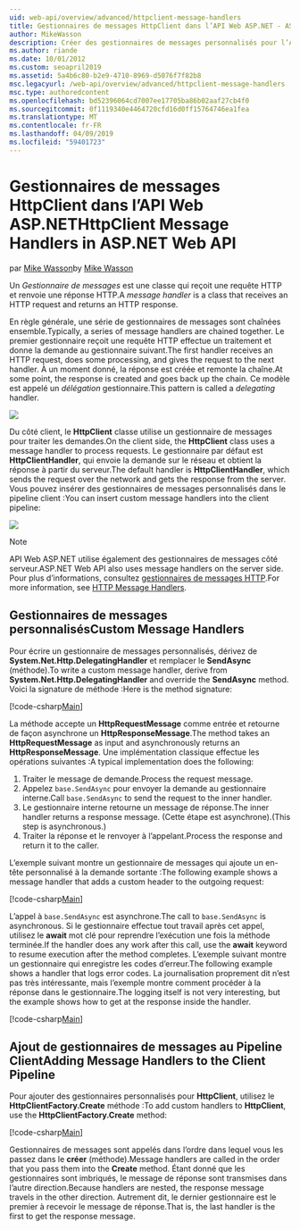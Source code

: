 ```yaml
---
uid: web-api/overview/advanced/httpclient-message-handlers
title: Gestionnaires de messages HttpClient dans l’API Web ASP.NET - ASP.NET 4.x
author: MikeWasson
description: Créer des gestionnaires de messages personnalisés pour l’API Web ASP.NET dans ASP.NET 4.x
ms.author: riande
ms.date: 10/01/2012
ms.custom: seoapril2019
ms.assetid: 5a4b6c80-b2e9-4710-8969-d5076f7f82b8
msc.legacyurl: /web-api/overview/advanced/httpclient-message-handlers
msc.type: authoredcontent
ms.openlocfilehash: bd52396064cd7007ee17705ba86b02aaf27cb4f0
ms.sourcegitcommit: 0f1119340e4464720cfd16d0ff15764746ea1fea
ms.translationtype: MT
ms.contentlocale: fr-FR
ms.lasthandoff: 04/09/2019
ms.locfileid: "59401723"
---
```

# <a name="httpclient-message-handlers-in-aspnet-web-api"></a><span data-ttu-id="7cd25-103">Gestionnaires de messages HttpClient dans l’API Web ASP.NET</span><span class="sxs-lookup"><span data-stu-id="7cd25-103">HttpClient Message Handlers in ASP.NET Web API</span></span>

<span data-ttu-id="7cd25-104">par [Mike Wasson](https://github.com/MikeWasson)</span><span class="sxs-lookup"><span data-stu-id="7cd25-104">by [Mike Wasson](https://github.com/MikeWasson)</span></span>

<span data-ttu-id="7cd25-105">Un *Gestionnaire de messages* est une classe qui reçoit une requête HTTP et renvoie une réponse HTTP.</span><span class="sxs-lookup"><span data-stu-id="7cd25-105">A *message handler* is a class that receives an HTTP request and returns an HTTP response.</span></span>

<span data-ttu-id="7cd25-106">En règle générale, une série de gestionnaires de messages sont chaînées ensemble.</span><span class="sxs-lookup"><span data-stu-id="7cd25-106">Typically, a series of message handlers are chained together.</span></span> <span data-ttu-id="7cd25-107">Le premier gestionnaire reçoit une requête HTTP effectue un traitement et donne la demande au gestionnaire suivant.</span><span class="sxs-lookup"><span data-stu-id="7cd25-107">The first handler receives an HTTP request, does some processing, and gives the request to the next handler.</span></span> <span data-ttu-id="7cd25-108">À un moment donné, la réponse est créée et remonte la chaîne.</span><span class="sxs-lookup"><span data-stu-id="7cd25-108">At some point, the response is created and goes back up the chain.</span></span> <span data-ttu-id="7cd25-109">Ce modèle est appelé un *délégation* gestionnaire.</span><span class="sxs-lookup"><span data-stu-id="7cd25-109">This pattern is called a *delegating* handler.</span></span>

![](httpclient-message-handlers/_static/image1.png)

<span data-ttu-id="7cd25-110">Du côté client, le **HttpClient** classe utilise un gestionnaire de messages pour traiter les demandes.</span><span class="sxs-lookup"><span data-stu-id="7cd25-110">On the client side, the **HttpClient** class uses a message handler to process requests.</span></span> <span data-ttu-id="7cd25-111">Le gestionnaire par défaut est **HttpClientHandler**, qui envoie la demande sur le réseau et obtient la réponse à partir du serveur.</span><span class="sxs-lookup"><span data-stu-id="7cd25-111">The default handler is **HttpClientHandler**, which sends the request over the network and gets the response from the server.</span></span> <span data-ttu-id="7cd25-112">Vous pouvez insérer des gestionnaires de messages personnalisés dans le pipeline client :</span><span class="sxs-lookup"><span data-stu-id="7cd25-112">You can insert custom message handlers into the client pipeline:</span></span>

![](httpclient-message-handlers/_static/image2.png)

> [!NOTE]
> <span data-ttu-id="7cd25-113">API Web ASP.NET utilise également des gestionnaires de messages côté serveur.</span><span class="sxs-lookup"><span data-stu-id="7cd25-113">ASP.NET Web API also uses message handlers on the server side.</span></span> <span data-ttu-id="7cd25-114">Pour plus d’informations, consultez [gestionnaires de messages HTTP](http-message-handlers.md).</span><span class="sxs-lookup"><span data-stu-id="7cd25-114">For more information, see [HTTP Message Handlers](http-message-handlers.md).</span></span>


## <a name="custom-message-handlers"></a><span data-ttu-id="7cd25-115">Gestionnaires de messages personnalisés</span><span class="sxs-lookup"><span data-stu-id="7cd25-115">Custom Message Handlers</span></span>

<span data-ttu-id="7cd25-116">Pour écrire un gestionnaire de messages personnalisés, dérivez de **System.Net.Http.DelegatingHandler** et remplacer le **SendAsync** (méthode).</span><span class="sxs-lookup"><span data-stu-id="7cd25-116">To write a custom message handler, derive from **System.Net.Http.DelegatingHandler** and override the **SendAsync** method.</span></span> <span data-ttu-id="7cd25-117">Voici la signature de méthode :</span><span class="sxs-lookup"><span data-stu-id="7cd25-117">Here is the method signature:</span></span>

[!code-csharp[Main](httpclient-message-handlers/samples/sample1.cs)]

<span data-ttu-id="7cd25-118">La méthode accepte un **HttpRequestMessage** comme entrée et retourne de façon asynchrone un **HttpResponseMessage**.</span><span class="sxs-lookup"><span data-stu-id="7cd25-118">The method takes an **HttpRequestMessage** as input and asynchronously returns an **HttpResponseMessage**.</span></span> <span data-ttu-id="7cd25-119">Une implémentation classique effectue les opérations suivantes :</span><span class="sxs-lookup"><span data-stu-id="7cd25-119">A typical implementation does the following:</span></span>

1. <span data-ttu-id="7cd25-120">Traiter le message de demande.</span><span class="sxs-lookup"><span data-stu-id="7cd25-120">Process the request message.</span></span>
2. <span data-ttu-id="7cd25-121">Appelez `base.SendAsync` pour envoyer la demande au gestionnaire interne.</span><span class="sxs-lookup"><span data-stu-id="7cd25-121">Call `base.SendAsync` to send the request to the inner handler.</span></span>
3. <span data-ttu-id="7cd25-122">Le gestionnaire interne retourne un message de réponse.</span><span class="sxs-lookup"><span data-stu-id="7cd25-122">The inner handler returns a response message.</span></span> <span data-ttu-id="7cd25-123">(Cette étape est asynchrone).</span><span class="sxs-lookup"><span data-stu-id="7cd25-123">(This step is asynchronous.)</span></span>
4. <span data-ttu-id="7cd25-124">Traiter la réponse et le renvoyer à l’appelant.</span><span class="sxs-lookup"><span data-stu-id="7cd25-124">Process the response and return it to the caller.</span></span>

<span data-ttu-id="7cd25-125">L’exemple suivant montre un gestionnaire de messages qui ajoute un en-tête personnalisé à la demande sortante :</span><span class="sxs-lookup"><span data-stu-id="7cd25-125">The following example shows a message handler that adds a custom header to the outgoing request:</span></span>

[!code-csharp[Main](httpclient-message-handlers/samples/sample2.cs)]

<span data-ttu-id="7cd25-126">L’appel à `base.SendAsync` est asynchrone.</span><span class="sxs-lookup"><span data-stu-id="7cd25-126">The call to `base.SendAsync` is asynchronous.</span></span> <span data-ttu-id="7cd25-127">Si le gestionnaire effectue tout travail après cet appel, utilisez le **await** mot clé pour reprendre l’exécution une fois la méthode terminée.</span><span class="sxs-lookup"><span data-stu-id="7cd25-127">If the handler does any work after this call, use the **await** keyword to resume execution after the method completes.</span></span> <span data-ttu-id="7cd25-128">L’exemple suivant montre un gestionnaire qui enregistre les codes d’erreur.</span><span class="sxs-lookup"><span data-stu-id="7cd25-128">The following example shows a handler that logs error codes.</span></span> <span data-ttu-id="7cd25-129">La journalisation proprement dit n’est pas très intéressante, mais l’exemple montre comment procéder à la réponse dans le gestionnaire.</span><span class="sxs-lookup"><span data-stu-id="7cd25-129">The logging itself is not very interesting, but the example shows how to get at the response inside the handler.</span></span>

[!code-csharp[Main](httpclient-message-handlers/samples/sample3.cs?highlight=10,13)]

## <a name="adding-message-handlers-to-the-client-pipeline"></a><span data-ttu-id="7cd25-130">Ajout de gestionnaires de messages au Pipeline Client</span><span class="sxs-lookup"><span data-stu-id="7cd25-130">Adding Message Handlers to the Client Pipeline</span></span>

<span data-ttu-id="7cd25-131">Pour ajouter des gestionnaires personnalisés pour **HttpClient**, utilisez le **HttpClientFactory.Create** méthode :</span><span class="sxs-lookup"><span data-stu-id="7cd25-131">To add custom handlers to **HttpClient**, use the **HttpClientFactory.Create** method:</span></span>

[!code-csharp[Main](httpclient-message-handlers/samples/sample4.cs)]

<span data-ttu-id="7cd25-132">Gestionnaires de messages sont appelés dans l’ordre dans lequel vous les passez dans le **créer** (méthode).</span><span class="sxs-lookup"><span data-stu-id="7cd25-132">Message handlers are called in the order that you pass them into the **Create** method.</span></span> <span data-ttu-id="7cd25-133">Étant donné que les gestionnaires sont imbriqués, le message de réponse sont transmises dans l’autre direction.</span><span class="sxs-lookup"><span data-stu-id="7cd25-133">Because handlers are nested, the response message travels in the other direction.</span></span> <span data-ttu-id="7cd25-134">Autrement dit, le dernier gestionnaire est le premier à recevoir le message de réponse.</span><span class="sxs-lookup"><span data-stu-id="7cd25-134">That is, the last handler is the first to get the response message.</span></span>
